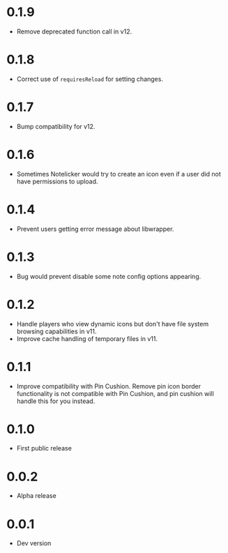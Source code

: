 # 0.1.9

- Remove deprecated function call in v12.

# 0.1.8

- Correct use of `requiresReload` for setting changes.

# 0.1.7

- Bump compatibility for v12.

# 0.1.6

- Sometimes Notelicker would try to create an icon even if a user did not have permissions to upload.

# 0.1.4

- Prevent users getting error message about libwrapper.

# 0.1.3

- Bug would prevent disable some note config options appearing.

# 0.1.2

- Handle players who view dynamic icons but don't have file system browsing capabilities in v11.
- Improve cache handling of temporary files in v11.

# 0.1.1

- Improve compatibility with Pin Cushion. Remove pin icon border functionality is not compatible with Pin Cushion, and pin cushion will handle this for you instead.

# 0.1.0

- First public release

# 0.0.2

- Alpha release

# 0.0.1

- Dev version
